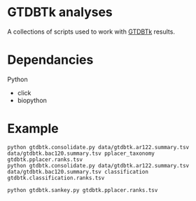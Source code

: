 # GTDBTk analyses

A collections of scripts used to work with [GTDBTk](https://github.com/Ecogenomics/GTDBTk) results.

# Dependancies

Python

* click
* biopython

# Example

```
python gtdbtk.consolidate.py data/gtdbtk.ar122.summary.tsv data/gtdbtk.bac120.summary.tsv pplacer_taxonomy gtdbtk.pplacer.ranks.tsv
python gtdbtk.consolidate.py data/gtdbtk.ar122.summary.tsv data/gtdbtk.bac120.summary.tsv classification gtdbtk.classification.ranks.tsv

python gtdbtk.sankey.py gtdbtk.pplacer.ranks.tsv
```

